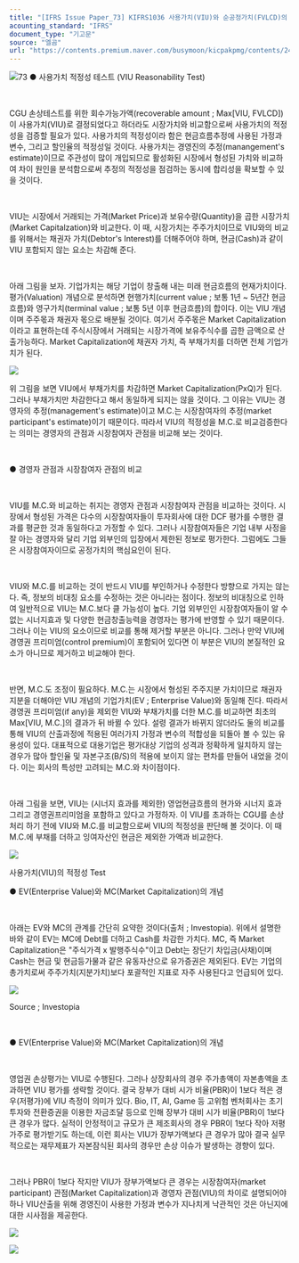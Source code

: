 ```yaml
---
title: "[IFRS Issue Paper_73] KIFRS1036 사용가치(VIU)와 순공정가치(FVLCD)의 비교 Test"
acounting_standard: "IFRS"
document_type: "기고문"
source: "엘곰"
url: "https://contents.premium.naver.com/busymoon/kicpakpmg/contents/240502133128707gw"
---
```

![](https://n2.news.naver.com/l.gif?type=content)73 ● 사용가치 적정성 테스트 (VIU Reasonability Test)

​

CGU 손상테스트를 위한 회수가능가액(recoverable amount ; Max\[VIU, FVLCD\])이 사용가치(VIU)로 결정되었다고 하더라도 시장가치와 비교함으로써 사용가치의 적정성을 검증할 필요가 있다. 사용가치의 적정성이라 함은 현금흐름추정에 사용된 가정과 변수, 그리고 할인율의 적정성일 것이다. 사용가치는 경영진의 추정(manangement's estimate)이므로 주관성이 많이 개입되므로 활성화된 시장에서 형성된 가치와 비교하여 차이 원인을 분석함으로써 추정의 적정성을 점검하는 동시에 합리성을 확보할 수 있을 것이다.

​

VIU는 시장에서 거래되는 가격(Market Price)과 보유수량(Quantity)을 곱한 시장가치(Market Capitalzation)와 비교한다. 이 때, 시장가치는 주주가치이므로 VIU와의 비교를 위해서는 채권자 가치(Debtor's Interest)를 더해주어야 하며, 현금(Cash)과 같이 VIU 포함되지 않는 요소는 차감해 준다.

​

아래 그림을 보자. 기업가치는 해당 기업이 창출해 내는 미래 현금흐름의 현재가치이다. 평가(Valuation) 개념으로 분석하면 현행가치(current value ; 보통 1년 ~ 5년간 현금흐름)와 영구가치(terminal value ; 보통 5년 이후 현금흐름)의 합이다. 이는 VIU 개념이며 주주몫과 채권자 몫으로 배분될 것이다. 여기서 주주몫은 Market Capitalization이라고 표현하는데 주식시장에서 거래되는 시장가격에 보유주식수를 곱한 금액으로 산출가능하다. Market Capitalization에 채권자 가치, 즉 부채가치를 더하면 전체 기업가치가 된다.

![](https://dthumb-phinf.pstatic.net/dthumb?src=%22https://postfiles.pstatic.net/MjAyNDAzMjNfMjAx/MDAxNzExMTgwNTA3NTU3.JRpI-zYXGGFnvQGpY_He4WjS5wVzZ4yM4WsJnZ_VsSYg._ZvoFlkD8jaNnxdldaaSRpxoCfFftYY4lnezWgtc7lAg.PNG/image.png?type=w773%22&service=scs&type=w800)

위 그림을 보면 VIU에서 부채가치를 차감하면 Market Capitalization(PxQ)가 된다. 그러나 부채가치만 차감한다고 해서 동일하게 되지는 않을 것이다. 그 이유는 VIU는 경영자의 추정(management's estimate)이고 M.C.는 시장참여자의 추정(market participant's estimate)이기 때문이다. 따라서 VIU의 적정성을 M.C.로 비교검증한다는 의미는 경영자의 관점과 시장참여자 관점을 비교해 보는 것이다.

​

● 경영자 관점과 시장참여자 관점의 비교

​

VIU를 M.C.와 비교하는 취지는 경영자 관점과 시장참여자 관점을 비교하는 것이다. 시장에서 형성된 가격은 다수의 시장참여자들이 투자회사에 대한 DCF 평가를 수행한 결과를 평균한 것과 동일하다고 가정할 수 있다. 그러나 시장참여자들은 기업 내부 사정을 잘 아는 경영자와 달리 기업 외부인의 입장에서 제한된 정보로 평가한다. 그럼에도 그들은 시장참여자이므로 공정가치의 핵심요인이 된다.

​

VIU와 M.C.를 비교하는 것이 반드시 VIU를 부인하거나 수정한다 방향으로 가지는 않는다. 즉, 정보의 비대칭 요소를 수정하는 것은 아니라는 점이다. 정보의 비대칭으로 인하여 일반적으로 VIU는 M.C.보다 클 가능성이 높다. 기업 외부인인 시장참여자들이 알 수 없는 시너지효과 및 다양한 현금창출능력을 경영자는 평가에 반영할 수 있기 때문이다. 그러나 이는 VIU의 요소이므로 비교를 통해 제거할 부분은 아니다. 그러나 만약 VIU에 경영권 프리미엄(control premium)이 포함되어 있다면 이 부분은 VIU의 본질적인 요소가 아니므로 제거하고 비교해야 한다.

​

반면, M.C.도 조정이 필요하다. M.C.는 시장에서 형성된 주주지분 가치이므로 채권자 지분을 더해야만 VIU 개념의 기업가치(EV ; Enterprise Value)와 동일해 진다. 따라서 경영권 프리미엄(if any)을 제외한 VIU와 부채가치를 더한 M.C.를 비교하면 최초의 Max\[VIU, M.C.\]의 결과가 뒤 바뀔 수 있다. 설령 결과가 바뀌지 않더라도 둘의 비교를 통해 VIU의 산출과정에 적용된 여러가지 가정과 변수의 적합성을 되돌아 볼 수 있는 유용성이 있다. 대표적으로 대용기업은 평가대상 기업의 성격과 정확하게 일치하지 않는 경우가 많아 할인율 및 자본구조(B/S)의 적용에 보이지 않는 편차를 만들어 내었을 것이다. 이는 회사의 특성만 고려되는 M.C.와 차이점이다.

​

아래 그림을 보면, VIU는 (시너지 효과를 제외한) 영업현금흐름의 현가와 시너지 효과 그리고 경영권프리미엄을 포함하고 있다고 가정하자. 이 VIU를 초과하는 CGU를 손상처리 하기 전에 VIU와 M.C.를 비교함으로써 VIU의 적정성을 판단해 볼 것이다. 이 때 M.C.에 부채를 더하고 잉여자산인 현금은 제외한 가액과 비교한다.

![](https://dthumb-phinf.pstatic.net/dthumb?src=%22https://postfiles.pstatic.net/MjAyNDAzMjNfNjAg/MDAxNzExMTc0NDQ0NzQ5.8yJp-5Fdqn03xY8KtDvwCYgWO8dDWVeLiJHRmgUYfNMg.rvk7VWQ43a1O8VIh3Z40aV61bl5g4jPfJidZ3GDwGdAg.PNG/image.png?type=w773%22&service=scs&type=w800)

사용가치(VIU)의 적정성 Test

● EV(Enterprise Value)와 MC(Market Capitalization)의 개념

​

아래는 EV와 MC의 관계를 간단히 요약한 것이다(출처 ; Investopia). 위에서 설명한 바와 같이 EV는 MC에 Debt를 더하고 Cash를 차감한 가치다. MC, 즉 Market Capitalization은 "주식가격 x 발행주식수"이고 Debt는 장단기 차입금(사채)이며 Cash는 현금 및 현금등가물과 같은 유동자산으로 유가증권은 제외된다. EV는 기업의 총가치로써 주주가치(지분가치)보다 포괄적인 지표로 자주 사용된다고 언급되어 있다.

![](https://dthumb-phinf.pstatic.net/dthumb?src=%22https://postfiles.pstatic.net/MjAyNDAzMjNfMTcg/MDAxNzExMTc0MzA1MzE2.uIGy9SYpRKg9DgjKMfwMJCNuWGcUlzqDquQ60grW7p0g.oQ8WinPu-xi3Fx8xMNxw9rHj42KObbgjeVEN4hizF4Qg.PNG/image.png?type=w773%22&service=scs&type=w800)

Source ; Investopia

​

● EV(Enterprise Value)와 MC(Market Capitalization)의 개념

​

영업권 손상평가는 VIU로 수행된다. 그러나 상장회사의 경우 주가총액이 자본총액을 초과하면 VIU 평가를 생략할 것이다. 결국 장부가 대비 시가 비율(PBR)이 1보다 적은 경우(저평가)에 VIU 측정이 의미가 있다. Bio, IT, AI, Game 등 고위험 벤처회사는 초기투자와 전환증권을 이용한 자금조달 등으로 인해 장부가 대비 시가 비율(PBR)이 1보다 큰 경우가 많다. 실적이 안정적이고 규모가 큰 제조회사의 경우 PBR이 1보다 작아 저평가주로 평가받기도 하는데, 이런 회사는 VIU가 장부가액보다 큰 경우가 많아 결국 실무적으로는 재무제표가 자본잠식된 회사의 경우만 손상 이슈가 발생하는 경향이 있다.

​

그러나 PBR이 1보다 작지만 VIU가 장부가액보다 큰 경우는 시장참여자(market participant) 관점(Market Capitalization)과 경영자 관점(VIU)의 차이로 설명되어야 하나 VIU산출을 위해 경영진이 사용한 가정과 변수가 지나치게 낙관적인 것은 아닌지에 대한 시사점을 제공한다.

![](https://dthumb-phinf.pstatic.net/dthumb?src=%22https://postfiles.pstatic.net/MjAyNDAzMjNfMjcw/MDAxNzExMTk5Njg0MDE5.8NbRu4WJf4z9e-mwsXeq5EnpBkYhInbw5agih-eGh9Mg.xA2xLXuusqG9_l7ivZn_u1ZoqTVTNQr2nLY3aeacGI8g.PNG/image.png?type=w773%22&service=scs&type=w800)

[![](https://dthumb-phinf.pstatic.net/dthumb?src=%22https://storep-phinf.pstatic.net/cafe_004/original_2.png?type=p100_100%22&service=scs&type=w800)](https://contents.premium.naver.com/busymoon/kicpakpmg/contents/#)

​

​